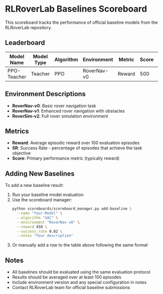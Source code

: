 # RLRoverLab Baselines Scoreboard

This scoreboard tracks the performance of official baseline models from the RLRoverLab repository.

## Leaderboard

| Model Name    | Model Type | Algorithm | Environment         | Metric  | Score | SR    | Notes                    |
|---------------|------------|-----------|---------------------|---------|-------|-------|--------------------------|
| PPO-Teacher   | Teacher    | PPO       | RoverNav-v0        | Reward  | 500   | 0.85  | Official baseline        |

## Environment Descriptions

- **RoverNav-v0**: Basic rover navigation task
- **RoverNav-v1**: Enhanced rover navigation with obstacles  
- **RoverSim-v2**: Full rover simulation environment

## Metrics

- **Reward**: Average episodic reward over 100 evaluation episodes
- **SR**: Success Rate - percentage of episodes that achieve the task objective
- **Score**: Primary performance metric (typically reward)

## Adding New Baselines

To add a new baseline result:

1. Run your baseline model evaluation
2. Use the scoreboard manager:
   ```bash
   python scoreboards/scoreboard_manager.py add-baseline \
     --name "Your-Model" \
     --algorithm "SAC" \
     --environment "RoverNav-v0" \
     --reward 450 \
     --success_rate 0.82 \
     --notes "Your description"
   ```
3. Or manually add a row to the table above following the same format

## Notes

- All baselines should be evaluated using the same evaluation protocol
- Results should be averaged over at least 100 episodes
- Include environment version and any special configuration in notes
- Contact RLRoverLab team for official baseline submissions
